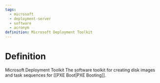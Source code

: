 ```yaml
---
tags:
  - microsoft
  - deployment-server
  - software
  - acronym
definition: Microsoft Deployment Toolkit
---
```

# Definition
Microsoft Deployment Toolkit
The software toolkit for creating disk images and task sequences for [[PXE Boot|PXE Booting]]. 